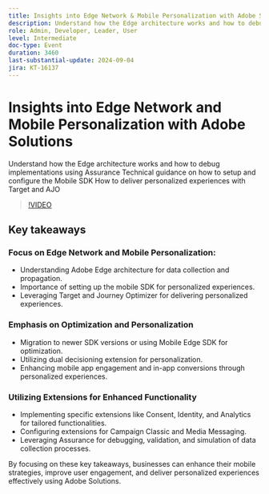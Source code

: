```yaml
---
title: Insights into Edge Network & Mobile Personalization with Adobe Solutions
description: Understand how the Edge architecture works and how to debug implementations using AssuranceTechnical guidance on how to setup and configure the Mobile SDKHow to deliver personalized experiences with Target and AJO
role: Admin, Developer, Leader, User
level: Intermediate
doc-type: Event
duration: 3460
last-substantial-update: 2024-09-04
jira: KT-16137
---
```


# Insights into Edge Network and Mobile Personalization with Adobe Solutions

Understand how the Edge architecture works and how to debug implementations using Assurance
Technical guidance on how to setup and configure the Mobile SDK
How to deliver personalized experiences with Target and AJO

>[!VIDEO](https://video.tv.adobe.com/v/3433328/?learn=on)

## Key takeaways

### Focus on Edge Network and Mobile Personalization:

* Understanding Adobe Edge architecture for data collection and propagation.
* Importance of setting up the mobile SDK for personalized experiences.
* Leveraging Target and Journey Optimizer for delivering personalized experiences.

### Emphasis on Optimization and Personalization

* Migration to newer SDK versions or using Mobile Edge SDK for optimization.
* Utilizing dual decisioning extension for personalization.
* Enhancing mobile app engagement and in-app conversions through personalized experiences.

### Utilizing Extensions for Enhanced Functionality

* Implementing specific extensions like Consent, Identity, and Analytics for tailored functionalities.
* Configuring extensions for Campaign Classic and Media Messaging.
* Leveraging Assurance for debugging, validation, and simulation of data collection processes.

By focusing on these key takeaways, businesses can enhance their mobile strategies, improve user engagement, and deliver personalized experiences effectively using Adobe Solutions.